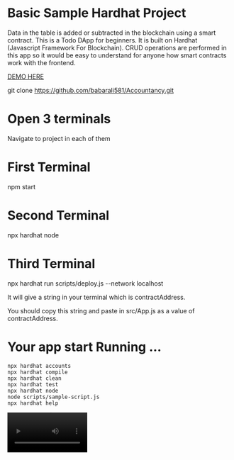 # Basic Sample Hardhat Project

Data in the table is added or subtracted in the blockchain using a smart contract. 
This is a Todo DApp for beginners. It is built on Hardhat (Javascript Framework For Blockchain). CRUD operations are performed in this app so it would be easy to understand for anyone how smart contracts work with the frontend. 

[DEMO HERE](https://www.youtube.com/watch?v=OmYIul5Au1U)


git clone https://github.com/babarali581/Accountancy.git

# Open 3 terminals

Navigate to project in each of them


# First Terminal 

  npm start


# Second Terminal 

 npx hardhat node
 
 # Third Terminal 

npx hardhat run scripts/deploy.js --network localhost

It will give a string in your terminal  which is contractAddress. 

You should copy this string and paste in src/App.js as a value of contractAddress.


# Your app start Running ...


```shell
npx hardhat accounts
npx hardhat compile
npx hardhat clean
npx hardhat test
npx hardhat node
node scripts/sample-script.js
npx hardhat help
```



<video src='https://firebasestorage.googleapis.com/v0/b/easymoney-54522.appspot.com/o/real.mp4?alt=media&token=d84b5fbe-05e4-4321-9b9b-5eb6619db9cf' width=180/>
